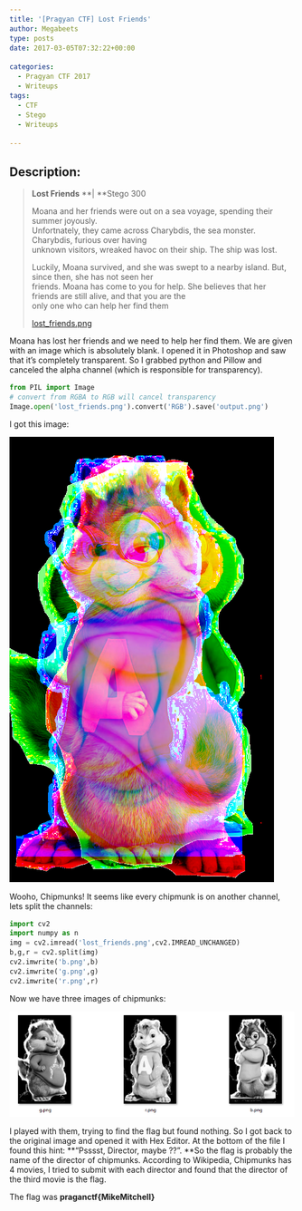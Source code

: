```yaml
---
title: '[Pragyan CTF] Lost Friends'
author: Megabeets
type: posts
date: 2017-03-05T07:32:22+00:00

categories:
  - Pragyan CTF 2017
  - Writeups
tags:
  - CTF
  - Stego
  - Writeups

---
```

## Description:

> **Lost Friends** **| **Stego 300
> 
> Moana and her friends were out on a sea voyage, spending their summer joyously.  
> Unfortnately, they came across Charybdis, the sea monster. Charybdis, furious over having  
> unknown visitors, wreaked havoc on their ship. The ship was lost.
> 
> Luckily, Moana survived, and she was swept to a nearby island. But, since then, she has not seen her  
> friends. Moana has come to you for help. She believes that her friends are still alive, and that you are the  
> only one who can help her find them
> 
> <span class="challenge-attachment"><a class="has-tooltip" title="" href="https://ctf.pragyan.org/download?file_key=c759dcc0a65f3c7c49a6d6e41148c1dc4d94fe8ebbfbdfe90f0c31b7772c5c6a&team_key=a500afc4a171f394f280518fefd78d62f976bf8303f77f3431573fce01c983cb" data-toggle="tooltip" data-placement="right" data-original-title="467.10 KB">lost_friends.png</a></span>

Moana has lost her friends and we need to help her find them. We are given with an image which is absolutely blank. I opened it in Photoshop and saw that it&#8217;s completely transparent. So I grabbed python and Pillow and canceled the alpha channel (which is responsible for transparency).

```python
from PIL import Image
# convert from RGBA to RGB will cancel transparency
Image.open('lost_friends.png').convert('RGB').save('output.png')

```


I got this image:

<img src="./2output.png" /> 

Wooho, Chipmunks! It seems like every chipmunk is on another channel, lets split the channels:

```python
import cv2
import numpy as n
img = cv2.imread('lost_friends.png',cv2.IMREAD_UNCHANGED)
b,g,r = cv2.split(img)
cv2.imwrite('b.png',b)
cv2.imwrite('g.png',g)
cv2.imwrite('r.png',r)
```


Now we have three images of chipmunks:

<img src="./chip3.png" /> 

I played with them, trying to find the flag but found nothing. So I got back to the original image and opened it with Hex Editor. At the bottom of the file I found this hint: **&#8220;Psssst, Director, maybe ??&#8221;. **So the flag is probably the name of the director of chipmunks. According to Wikipedia, Chipmunks has 4 movies, I tried to submit with each director and found that the director of the third movie is the flag.

The flag was **praganctf{MikeMitchell}**

